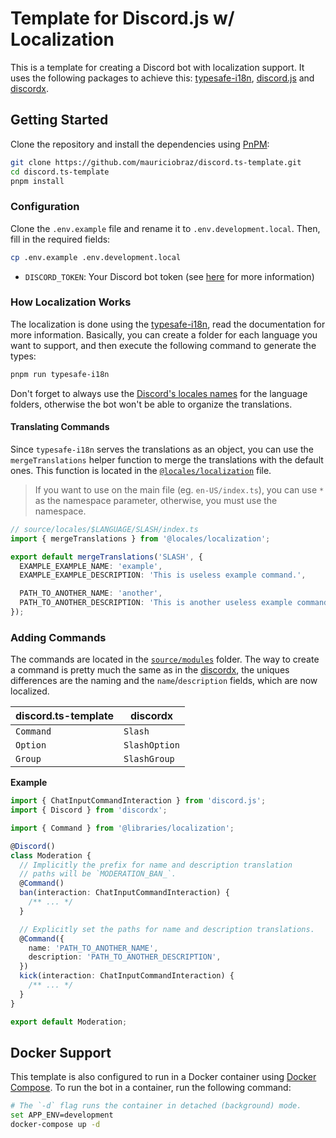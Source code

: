 # Template for Discord.js w/ Localization

This is a template for creating a Discord bot with localization support. It uses the following packages to achieve this: [typesafe-i18n](https://github.com/ivanhofer/typesafe-i18n), [discord.js](https://github.com/discordjs/discord.js) and [discordx](https://github.com/discordx-ts/discordx).

## Getting Started

Clone the repository and install the dependencies using [PnPM](https://pnpm.io/):

```bash
git clone https://github.com/mauriciobraz/discord.ts-template.git
cd discord.ts-template
pnpm install
```

### Configuration

Clone the `.env.example` file and rename it to `.env.development.local`. Then, fill in the required fields:

```bash
cp .env.example .env.development.local
```

- `DISCORD_TOKEN`: Your Discord bot token (see [here](https://discordjs.guide/preparations/setting-up-a-bot-application.html#creating-your-bot) for more information)

### How Localization Works

The localization is done using the [typesafe-i18n](https://github.com/ivanhofer/typesafe-i18n), read the documentation for more information. Basically, you can create a folder for each language you want to support, and then execute the following command to generate the types:

```bash
pnpm run typesafe-i18n
```

Don't forget to always use the [Discord's locales names](https://discord.com/developers/docs/reference#locales) for the language folders, otherwise the bot won't be able to organize the translations.

#### Translating Commands

Since `typesafe-i18n` serves the translations as an object, you can use the `mergeTranslations` helper function to merge the translations with the default ones. This function is located in the [`@locales/localization`](source/locales/helpers.ts#L15) file.

> If you want to use on the main file (eg. `en-US/index.ts`), you can use `*` as the namespace parameter, otherwise, you must use the namespace.

```ts
// source/locales/$LANGUAGE/SLASH/index.ts
import { mergeTranslations } from '@locales/localization';

export default mergeTranslations('SLASH', {
  EXAMPLE_EXAMPLE_NAME: 'example',
  EXAMPLE_EXAMPLE_DESCRIPTION: 'This is useless example command.',

  PATH_TO_ANOTHER_NAME: 'another',
  PATH_TO_ANOTHER_DESCRIPTION: 'This is another useless example command.',
});
```

### Adding Commands

The commands are located in the [`source/modules`](source/modules) folder. The way to create a command is pretty much the same as in the [discordx](https://github.com/discordx-ts/discordx), the uniques differences are the naming and the `name`/`description` fields, which are now localized.

| discord.ts-template | discordx      |
| ------------------- | ------------- |
| `Command`           | `Slash`       |
| `Option`            | `SlashOption` |
| `Group`             | `SlashGroup`  |

**Example**

```ts
import { ChatInputCommandInteraction } from 'discord.js';
import { Discord } from 'discordx';

import { Command } from '@libraries/localization';

@Discord()
class Moderation {
  // Implicitly the prefix for name and description translation
  // paths will be `MODERATION_BAN_`.
  @Command()
  ban(interaction: ChatInputCommandInteraction) {
    /** ... */
  }

  // Explicitly set the paths for name and description translations.
  @Command({
    name: 'PATH_TO_ANOTHER_NAME',
    description: 'PATH_TO_ANOTHER_DESCRIPTION',
  })
  kick(interaction: ChatInputCommandInteraction) {
    /** ... */
  }
}

export default Moderation;
```

## Docker Support

This template is also configured to run in a Docker container using [Docker Compose](https://docs.docker.com/compose/). To run the bot in a container, run the following command:

```bash
# The `-d` flag runs the container in detached (background) mode.
set APP_ENV=development
docker-compose up -d
```

